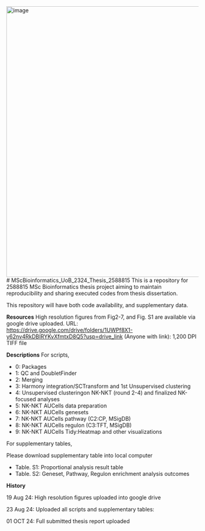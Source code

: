 <img width="708" alt="image" src="https://github.com/user-attachments/assets/fafea4f2-b134-4546-944d-5c899dbc4bdb">
# MScBioinformatics_UoB_2324_Thesis_2588815
This is a repository for 2588815 MSc Bioinformatics thesis project aiming to maintain reproducibility and sharing executed codes from thesis dissertation. 

This repository will have both code availability, and supplementary data. 

**Resources**
High resolution figures from Fig2-7, and Fig. S1 are available via google drive uploaded. 
URL: https://drive.google.com/drive/folders/1UWPf8X1-y62nv4RkDBIRYKvXfmtxD8Q5?usp=drive_link (Anyone with link): 1,200 DPI TIFF file 

**Descriptions**
For scripts,
- 0: Packages
- 1: QC and DoubletFinder
- 2: Merging
- 3: Harmony integration/SCTransform and 1st Unsupervised clustering
- 4: Unsupervised clusteringon NK-NKT (round 2-4) and finalized NK-focused analyses
- 5: NK-NKT AUCells data preparation
- 6: NK-NKT AUCells genesets
- 7: NK-NKT AUCells pathway (C2:CP, MSigDB)
- 8: NK-NKT AUCells regulon (C3:TFT, MSigDB)
- 9: NK-NKT AUCells Tidy:Heatmap and other visualizations


For supplementary tables,

Please download supplementary table into local computer
- Table. S1: Proportional analysis result table
- Table. S2: Geneset, Pathway, Regulon enrichment analysis outcomes 



**History**

19 Aug 24: High resolution figures uploaded into google drive

23 Aug 24: Uploaded all scripts and supplementary tables:

01 OCT 24: Full submitted thesis report uploaded 

